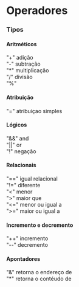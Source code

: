 # Operadores

### Tipos 

#### Aritméticos
"+" adição <br>
"-" subtração <br>
"*" multiplicação <br>
"/" divisão <br>
"%"

#### Atribuição
"=" atribuiçao simples

#### Lógicos
"&&" and<br>
"||"  or <br>
"!" negação

#### Relacionais
"==" igual relacional <br>
"!=" diferente <br>
"<" menor  <br>
">" maior que <br>
"<=" menor ou igual a <br>
">=" maior ou igual a

#### Incremento e decremento
"++" incremento <br>
"--" decremento

#### Apontadores
"&" retorna o endereço de <br>
"*" retorna o contéudo de